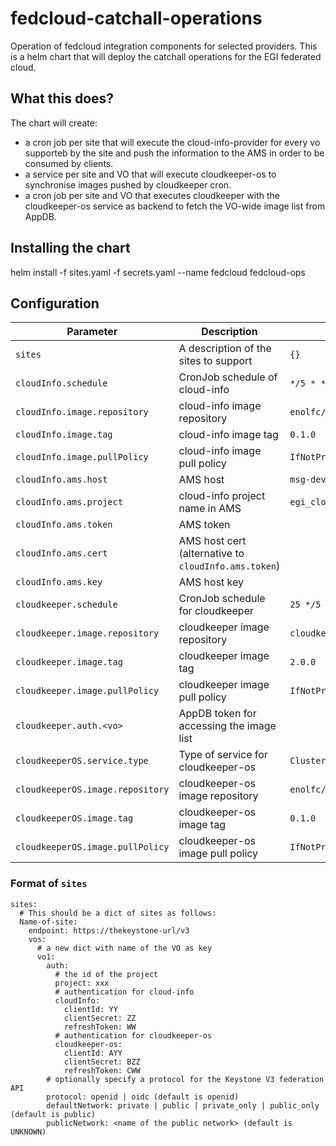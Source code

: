 # fedcloud-catchall-operations

Operation of fedcloud integration components for selected providers. 
This is a helm chart that will deploy the catchall operations for
the EGI federated cloud.

## What this does?

The chart will create:
- a cron job per site that will execute the cloud-info-provider for every 
  vo supporteb by the site and push the information to the AMS in order
  to be consumed by clients.
- a service per site and VO that will execute cloudkeeper-os to synchronise
  images pushed by cloudkeeper cron.
- a cron job per site and VO that executes cloudkeeper with the cloudkeeper-os
  service as backend to fetch the VO-wide image list from AppDB.

## Installing the chart

helm install -f sites.yaml -f secrets.yaml --name fedcloud fedcloud-ops

## Configuration

| Parameter                        | Description                                          | Default                   |
|----------------------------------|------------------------------------------------------|---------------------------|
| `sites`                          | A description of the sites to support                | `{}`                      |
| `cloudInfo.schedule`             | CronJob schedule of cloud-info                       | `*/5 * * * *`             |
| `cloudInfo.image.repository`     | cloud-info image repository                          | `enolfc/cloudinfoops`     |
| `cloudInfo.image.tag`            | cloud-info image tag                                 | `0.1.0`                   |
| `cloudInfo.image.pullPolicy`     | cloud-info image pull policy                         | `IfNotPresent`            |
| `cloudInfo.ams.host`             | AMS host                                             | `msg-devel.argo.grnet.gr` |
| `cloudInfo.ams.project`          | cloud-info project name in AMS                       | `egi_cloud_info`          |
| `cloudInfo.ams.token`            | AMS token                                            |                           |
| `cloudInfo.ams.cert`             | AMS host cert (alternative to `cloudInfo.ams.token`) |                           |
| `cloudInfo.ams.key`              | AMS host key                                         |                           |
| `cloudkeeper.schedule`           | CronJob schedule for cloudkeeper                     | `25 */5 * * *`            |
| `cloudkeeper.image.repository`   | cloudkeeper image repository                         | `cloudkeeper/cloudkeeper` |
| `cloudkeeper.image.tag`          | cloudkeeper image tag                                | `2.0.0`                   |
| `cloudkeeper.image.pullPolicy`   | cloudkeeper image pull policy                        | `IfNotPresent`            |
| `cloudkeeper.auth.<vo>`          | AppDB token for accessing the image list             |                           |
| `cloudkeeperOS.service.type`     | Type of service for cloudkeeper-os                   | `ClusterIP`               |
| `cloudkeeperOS.image.repository` | cloudkeeper-os image repository                      | `enolfc/cloudkeeper-os`   |
| `cloudkeeperOS.image.tag`        | cloudkeeper-os image tag                             | `0.1.0`                   |
| `cloudkeeperOS.image.pullPolicy` | cloudkeeper-os image pull policy                     | `IfNotPresent`            |


### Format of `sites`

```
sites:
  # This should be a dict of sites as follows:
  Name-of-site:
    endpoint: https://thekeystone-url/v3
    vos:
      # a new dict with name of the VO as key
      vo1:
        auth:
          # the id of the project
          project: xxx
          # authentication for cloud-info
          cloudInfo:
            clientId: YY
            clientSecret: ZZ
            refreshToken: WW
          # authentication for cloudkeeper-os
          cloudkeeper-os:
            clientId: AYY
            clientSecret: BZZ
            refreshToken: CWW
        # optionally specify a protocol for the Keystone V3 federation API
        protocol: openid | oidc (default is openid)
        defaultNetwork: private | public | private_only | public_only (default is public)
        publicNetwork: <name of the public network> (default is UNKNOWN)
```
